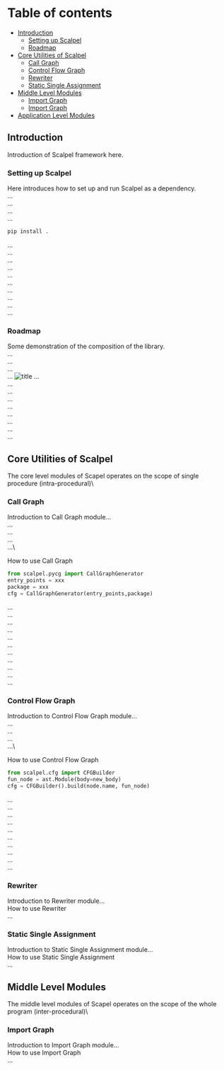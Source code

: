 # Table of contents
- [Introduction](#introduction)
  * [Setting up Scalpel](#setting-up-scalpel)
  * [Roadmap](#roadmap)
- [Core Utilities of Scalpel](#core-utilities-of-scalpel)
  * [Call Graph](#call-graph)
  * [Control Flow Graph](#control-flow-graph)
  * [Rewriter](#rewriter)
  * [Static Single Assignment](#static-single-assignment)
- [Middle Level Modules](#middle-level-modules)
  * [Import Graph](#import-graph)
  * [Import Graph](#import-graph)
- [Application Level Modules](#application-level-modules)


## Introduction
Introduction of Scalpel framework here.

### Setting up Scalpel
Here introduces how to set up and run Scalpel as a dependency.\
...\
...\
...\
...

```python
pip install .
```
...\
...\
...\
...\
...\
...\
...\
...\
...\
...

### Roadmap
Some demonstration of the composition of the library.\
...\
...\
...\
...
![title](https://lucid.app/publicSegments/view/079f413f-8fd5-4c4f-9ad2-1a3cad30583d/image.png)
...\
...\
...\
...\
...\
...\
...\
...\
...

## Core Utilities of Scalpel
The core level modules of Scapel operates on the scope of single procedure (intra-procedural)\

### Call Graph
Introduction to Call Graph module...\
...\
...\
...\
...\

How to use Call Graph
```python
from scalpel.pycg import CallGraphGenerator
entry_points = xxx
package = xxx
cfg = CallGraphGenerator(entry_points,package)
```
...\
...\
...\
...\
...\
...\
...\
...\
...\
...\
...



### Control Flow Graph
Introduction to Control Flow Graph module...\
...\
...\
...\
...\


How to use Control Flow Graph
```python
from scalpel.cfg import CFGBuilder
fun_node = ast.Module(body=new_body)
cfg = CFGBuilder().build(node.name, fun_node)
```
...\
...\
...\
...\
...\
...\
...\
...\
...\
...


### Rewriter
Introduction to Rewriter module...\
How to use Rewriter\
...

### Static Single Assignment
Introduction to Static Single Assignment module...\
How to use Static Single Assignment\
...

## Middle Level Modules
The middle level modules of Scapel operates on the scope of the whole program (inter-procedural)\

### Import Graph
Introduction to Import Graph module...\
How to use Import Graph\
...